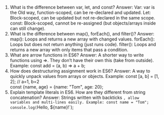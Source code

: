 1) What is the difference between var, let, and const?
   Answer: Var: var is the Old way, function-scoped, can be re-declared and updated.
           Let: Block-scoped, can be updated but not re-declared in the same scope.
           const: Block-scoped, cannot be re-assigned (but objects/arrays inside can still change).
2) What is the difference between map(), forEach(), and filter()?
   Answer:  map(): Loops and returns a new array with changed values.
           forEach(): Loops but does not return anything (just runs code).
           filter(): Loops and returns a new array with only items that pass a condition.
3) What are arrow functions in ES6?
   Answer: A shorter way to write functions using =>.
           They don’t have their own this (take from outside).
           Example: const add = (a, b) => a + b;
4) How does destructuring assignment work in ES6?
   Answer: A way to quickly unpack values from arrays or objects.
      Example: const [a, b] = [1, 2];   // a=1, b=2  
               const {name, age} = {name: "Tom", age: 20};
5) Explain template literals in ES6. How are they different from string concatenation?
   Answer: Strings written with backticks `, allow variables and multi-lines easily.
       Example: const name = "Tom";  
                console.log(`Hello, ${name}!`);
